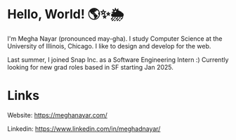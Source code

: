 # Hello, World! 🌎✨🌦

I'm Megha Nayar (pronounced may-gha). I study Computer Science at the University of Illinois, Chicago. I like to design and develop for the web. 

Last summer, I joined Snap Inc. as a Software Engineering Intern :) Currently looking for new grad roles based in SF starting Jan 2025. 

# Links
Website: https://meghanayar.com/

Linkedin: https://www.linkedin.com/in/meghadnayar/
